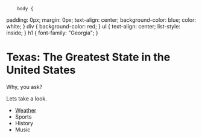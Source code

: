 
		body {
  padding: 0px;
  margin: 0px;
  text-align: center; 
  background-color: blue;
  color: white;
}
div {
  background-color: red;
}
ul {
  text-align: center;
  list-style: inside;
}
h1 {
  font-family: "Georgia";
}

<div>  
<h1>Texas: The Greatest State in the United States</h1>
  <p>Why, you ask?</p>
  <p>Lets take a look.</p>
  <ul>
    <a href= "https://www.w3schools.com/css/css_text.asp"><li>Weather</li></a>
    <li>Sports</li>
    <li>History</li>
    <li>Music</li>
</div>


